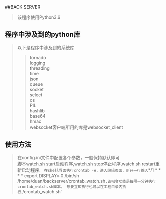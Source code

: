 ##BACK SERVER

> 该程序使用Python3.6

## 程序中涉及到的python库

> 以下是程序中涉及到的系统库  
>> tornado  
>> logging  
>> threading   
>> time  
>> json  
>> queue  
>> socket  
>> select  
>> os  
>> PIL   
>> hashlib  
>> base64  
>> hmac  
>> websocket客户端所用的库是websocket_client


## 使用方法

> 在config.ini文件中配置各个参数，一般保持默认即可  
> 脚本watch.sh start启动程序,watch.sh stop停止程序,watch.sh restart重新启动程序.  `
> 在shell界面执行crontab -e，进入编辑页面，新开一行输入`*/1 * * * * export DISPLAY=:0 /bin/sh /home/duan/backserver/crontab_watch.sh`,该指令功能是每隔一分钟执行crontab_watch.sh脚本。
> 想要立即执行也可以在工程目录内执行`./crontab_watch.sh`
